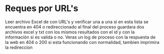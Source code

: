 # Reques por URL's
Leer archivo Excel de con URL's y verificar una a una si en esta lista se encuentra  en 404 o redireccionado al 
final del proceso guardara dos archivos excel y txt con los mismos resultados con el id y con la información si es 
valida o no.
Veras un log de proceso con la respuesta de la web en 404 o 200 si esta funcionando con normalidad, tambien imprimira 
la redireccion
